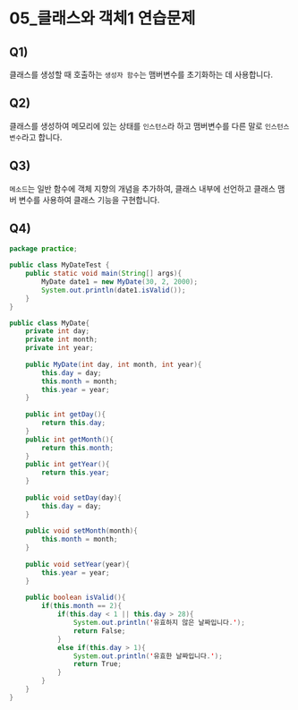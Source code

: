 # 05_클래스와 객체1 연습문제



## Q1)

클래스를 생성할 때 호출하는 `생성자 함수`는 맴버변수를 초기화하는 데 사용합니다.



## Q2)

클래스를 생성하여 메모리에 있는 상태를 `인스턴스`라 하고 맴버변수를 다른 말로 `인스턴스 변수`라고 합니다.



## Q3)

`메소드`는 일반 함수에 객체 지향의 개념을 추가하여, 클래스 내부에 선언하고 클래스 맴버 변수를 사용하여 클래스 기능을 구현합니다.



## Q4)

```java
package practice;

public class MyDateTest {
    public static void main(String[] args){
        MyDate date1 = new MyDate(30, 2, 2000);
        System.out.println(date1.isValid());
    }
}

public class MyDate{
    private int day;
    private int month;
    private int year;
    
    public MyDate(int day, int month, int year){
        this.day = day;
        this.month = month;
        this.year = year;
    }
    
    public int getDay(){
        return this.day;
    }
    public int getMonth(){
        return this.month;
    }
    public int getYear(){
        return this.year;
    }
    
    public void setDay(day){
        this.day = day;
    }
    
    public void setMonth(month){
        this.month = month;
    }
   	
    public void setYear(year){
        this.year = year;
    }
    
    public boolean isValid(){
        if(this.month == 2){
            if(this.day < 1 || this.day > 28){
                System.out.println('유효하지 않은 날짜입니다.');
                return False;
            }
            else if(this.day > 1){
               	System.out.println('유효한 날짜입니다.');
                return True;
            }
        }
    }
}

```

